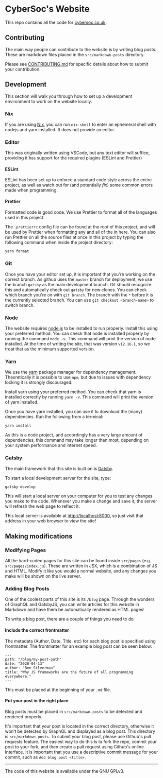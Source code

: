 # CyberSoc's Website

This repo contains all the code for [cybersoc.co.uk](https://cybersoc.co.uk).

## Contributing

The main way people can contribute to the website is by writing blog posts. These are markdown files placed in the `src/markdown-posts` directory.

Please see [CONTRIBUTING.md](CONTRIBUTING.md) for specific details about how to submit your contribution.

## Development

This section will walk you through how to set up a development environment to work on the website locally.

### Nix

If you are using [Nix](https://nixos.org/), you can run `nix-shell` to enter an ephemeral shell with nodejs and yarn installed. It does not provide an editor.

### Editor

This was originally written using VSCode, but any text editor will suffice, providing it has support for the required plugins (ESLint and Prettier)

#### ESLint

ESLint has been set up to enforce a standard code style across the entire project, as well as watch out for (and potentially _fix_) some common errors made when programming.

#### Prettier

Formatted code is good code. We use Prettier to format all of the languages used in this project.

The `.prettierrc` config file can be found at the root of this project, and will be used by Prettier when formatting any and all of the in here. You can also run Prettier on all the source files at once in this project by typing the following command when inside the project directory:

```sh
yarn format
```

### Git

Once you have your editor set up, it is important that you're working on the correct branch. As github uses the `master` branch for deployment, we use the branch `gatsby` as the main development branch. Git should recognize this and automatically check out `gatsby` for new clones. You can check which branch you're on with `git branch`. The branch with the `*` before it is the currently selected branch. You can use `git checkout <branch-name>` to switch branch.

### Node

The website requires [node.js](https://nodejs.org/) to be installed to run properly. Install this using your preferred method. You can check that node is installed properly by running the command `node -v`. This command will print the version of node installed. At the time of writing the site, that was version `v12.16.1`, so we treat that as the minimum supported version.

### Yarn

We use the [yarn](https://yarnpkg.com/) package manager for dependency management. Theoretically it is possible to use `npm`, but due to issues with dependency locking it is strongly discouraged.

Install yarn using your preferred method. You can check that yarn is installed correctly by running `yarn -v`. This command will print the version of yarn installed.

Once you have yarn installed, you can use it to download the (many) dependencies. Run the following from a terminal:

```sh
yarn install
```

As this is a node project, and accordingly has a very large amount of dependencies, this command may take longer than most, depending on your system performance and internet speed.

### Gatsby

The main framework that this site is built on is [Gatsby](https://www.gatsbyjs.com/).

To start a local development server for the site, type:

```sh
gatsby develop
```

This will start a local server on your computer for you to test any changes you make to the code. Whenever you make a change and save it, the server will refresh the web page to reflect it.

This local server is available at [http://localhost:8000](http://localhost:8000), so just visit that address in your web browser to view the site!

## Making modifications

### Modifying Pages

All the hard-coded pages for this site can be found inside `src/pages` (e.g. `src/pages/index.js`). These are written in JSX, which is a combination of JS and HTML. Modify it like you would a normal website, and any changes you make will be shown on the live server.

### Adding Blog Posts

One of the coolest parts of this site is its `/blog` page. Through the wonders of GraphQL and GatsbyJS, you can write articles for this website in Markdown and have them be automatically rendered as HTML pages!

To write a blog post, there are a couple of things you need to do.

#### Include the correct frontmatter

The metadata (Author, Date, Title, etc) for each blog post is specified using frontmatter. The frontmatter for an example blog post can be seen below:

```
---
path: "/blog/my-post-path"
date: "2020-04-13"
author: "Ben Silverman"
title: "Why JS frameworks are the future of all programming everywhere."
---
```

This must be placed at the beginning of your `.md` file.

#### Put your post in the right place

Blog posts must be placed in `src/markdown-posts` to be detected and rendered properly.

It's important that your post is located in the correct directory, otherwise it won't be detected by GraphQL and displayed as a blog post. This directory is `src/markdown-posts`.
To submit your blog post, please use Github's pull requests feature. The easiest way to do this is to fork the repo, commit your post to your fork, and then create a pull request using Github's online interface. It is important that you use a descriptive commit message for your commit, such as `Add blog post <title>`.

---

The code of this website is available under the GNU GPLv3.
